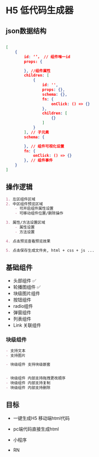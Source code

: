 # H5 低代码生成器

## json数据结构

```json

[
    {
        id: ‘’， // 组件唯一id
        props: {

        }, //组件属性
        children: [
            {
                id: '',
                props: {},
                schema: {},
                fn: {
                    onClick: () => {}
                },
                children: [
                    {}
                ]
            }
        ], // 子元素
        schema: {

        }, // 组件可视化设置
        fn: {
            onClick: () => {}
        }, // 组件事件
    }
]
```

## 操作逻辑

```md
1. 左区组件区域
2. 中区组件预览区域
    - 可开启组件属性设置
    - 可移动组件位置/删除操作

3. 属性/方法设置区域
    - 属性设置
    - 方法设置

4. 点击预览查看预览效果

5. 点击保存生成文件夹, html + css + js ...
```

## 基础组件

- 头部组件     ✅
- 轮播图组件    ✅
- 块级图片组件
- 按钮组件
- radio组件
- 弹窗组件
- 列表组件
- Link 关联组件

### 块级组件

```md
- 支持文本
- 支持图片

- 块级组件 支持块级嵌套


- 块级组件 内部支持拖拽更改顺序
- 块级组件 内部支持复制
- 块级组件 内部支持删除

```

## 目标

- 一键生成H5 移动端html代码

- pc端代码直接生成html

- 小程序

- RN
